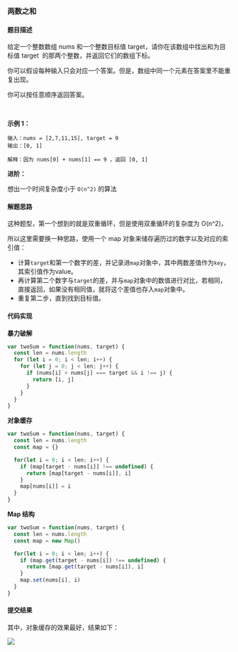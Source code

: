 ### 两数之和




#### 题目描述

给定一个整数数组 nums 和一个整数目标值 target，请你在该数组中找出和为目标值 target  的那两个整数，并返回它们的数组下标。

你可以假设每种输入只会对应一个答案。但是，数组中同一个元素在答案里不能重复出现。

你可以按任意顺序返回答案。

 

**示例 1：**

```
输入：nums = [2,7,11,15], target = 9
输出：[0, 1]

解释：因为 nums[0] + nums[1] == 9 ，返回 [0, 1] 
```



**进阶：**

想出一个时间复杂度小于 `O(n^2)` 的算法




#### 解题思路

这种题型，第一个想到的就是双重循环，但是使用双重循环的复杂度为 O(n^2)，

所以这里需要换一种思路，使用一个 map 对象来储存遍历过的数字以及对应的索引值：

- 计算`target`和第一个数字的差，并记录进`map`对象中，其中两数差值作为`key`，其索引值作为value。
- 再计算第二个数字与`target`的差，并与`map`对象中的数值进行对比，若相同，直接返回，如果没有相同值，就将这个差值也存入`map`对象中。
- 重复第二步，直到找到目标值。



#### 代码实现

**暴力破解**
```js
var twoSum = function(nums, target) {
  const len = nums.length
  for (let i = 0; i < len; i++) {
    for (let j = 0; j < len; j++) {
      if (nums[i] + nums[j] === target && i !== j) {
        return [i, j]
      }
    }
  }
}
```



**对象缓存**

```js
var twoSum = function(nums, target) {
  const len = nums.length
  const map = {}

  for(let i = 0; i < len; i++) {
    if (map[target - nums[i]] !== undefined) {
      return [map[target - nums[i]], i]
    }
    map[nums[i]] = i
  }
}
```



**Map 结构**

```js
var twoSum = function(nums, target) {
  const len = nums.length
  const map = new Map()

  for(let i = 0; i < len; i++) {
    if (map.get(target - nums[i]) !== undefined) {
      return [map.get(target - nums[i]), i]
    }
    map.set(nums[i], i)
  }
}
```



#### 提交结果

其中，对象缓存的效果最好，结果如下：

![](./reset.png)
